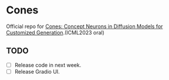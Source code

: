 # Cones
Official repo for [Cones: Concept Neurons in Diffusion Models for Customized Generation](https://arxiv.org/abs/2303.05125).(ICML2023 oral)
## TODO

- [ ] Release code in next week.
- [ ] Release Gradio UI.

